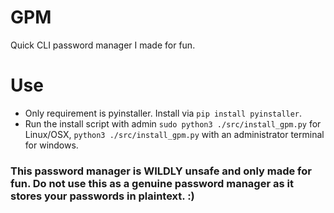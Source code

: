 # GPM
Quick CLI password manager I made for fun.

# Use
- Only requirement is pyinstaller. Install via `pip install pyinstaller`.
- Run the install script with admin `sudo python3 ./src/install_gpm.py` for Linux/OSX, `python3 ./src/install_gpm.py` with an administrator terminal for windows.

<h3> This password manager is WILDLY unsafe and only made for fun. Do not use this as a genuine password manager as it stores your passwords in plaintext. :) </h3>
